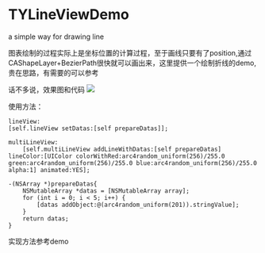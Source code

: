 # TYLineViewDemo
a simple way for drawing line

图表绘制的过程实际上是坐标位置的计算过程，至于画线只要有了position,通过CAShapeLayer+BezierPath很快就可以画出来，这里提供一个绘制折线的demo,贵在思路，有需要的可以参考

话不多说，效果图和代码
![](http://images2017.cnblogs.com/blog/950551/201708/950551-20170814182604428-243169550.gif)

使用方法：
```
lineView:
[self.lineView setDatas:[self prepareDatas]];

multiLineView:
    [self.multiLineView addLineWithDatas:[self prepareDatas] lineColor:[UIColor colorWithRed:arc4random_uniform(256)/255.0 green:arc4random_uniform(256)/255.0 blue:arc4random_uniform(256)/255.0 alpha:1] animated:YES];

-(NSArray *)prepareDatas{
    NSMutableArray *datas = [NSMutableArray array];
    for (int i = 0; i < 5; i++) {
        [datas addObject:@(arc4random_uniform(201)).stringValue];
    }
    return datas;
}
```

实现方法参考demo

